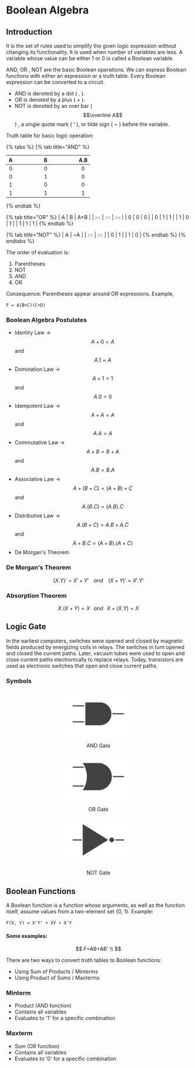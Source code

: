 # Boolean Algebra

## Introduction

It is the set of rules used to simplify the given logic expression without changing its functionality. It is used when number of variables are less. A variable whose value can be either 1 or 0 is called a Boolean variable.

AND, OR , NOT are the basic Boolean operations. We can express Boolean functions with either an expression or a truth table. Every Boolean expression can be converted to a circuit.

* AND is denoted by a dot ( . ).
* OR is denoted by a plus ( + ).
* NOT is denoted by an over bar ( $$\overline A$$ ) , a single quote mark ( ' ), or tilde sign ( \~ ) before the variable.

Truth table for basic logic operation:

{% tabs %}
{% tab title="AND" %}
<table><thead><tr><th align="center">A</th><th width="153" align="center">B</th><th align="center">A.B</th></tr></thead><tbody><tr><td align="center">0</td><td align="center">0</td><td align="center">0</td></tr><tr><td align="center">0</td><td align="center">1</td><td align="center">0</td></tr><tr><td align="center">1</td><td align="center">0</td><td align="center">0</td></tr><tr><td align="center">1</td><td align="center">1</td><td align="center">1</td></tr></tbody></table>
{% endtab %}

{% tab title="OR" %}
|  A  |  B  | A+B |
| :-: | :-: | :-: |
|  0  |  0  |  0  |
|  0  |  1  |  1  |
|  1  |  0  |  1  |
|  1  |  1  |  1  |
{% endtab %}

{% tab title="NOT" %}
|  A  | \~A |
| :-: | :-: |
|  0  |  1  |
|  1  |  0  |
{% endtab %}
{% endtabs %}

The order of evaluation is:

1. Parentheses
2. NOT
3. AND
4. OR

Consequence: Parentheses appear around OR expressions. Example,

```text
F = A(B+C)(C+D)
```

### Boolean Algebra Postulates

* Identity Law -> $$A+0=A$$  and  $$A.1=A$$
* Domination Law -> $$A+1=1$$ and   $$A.0=0$$
* Idempotent Law -> $$A+A=A$$ and   $$A.A=A$$
* Commutative Law -> $$A+B=B+A$$ and   $$A.B=B.A$$
* Associative Law -> $$A+(B+C)=(A+B)+C$$ and   $$A.(B.C)=(A.B).C$$
* Distributive Law ->$$A.(B+C) = A.B+A.C$$  and  $$A+B.C=(A+B).(A+C)$$
* De Morgan's Theorem

### De Morgan's Theorem

$$
( X . Y)' = X' + Y' \;\;\;\; and \;\;\;\; ( X + Y)' = X'.Y'
$$

### Absorption Theorem

$$
X.(X+Y)=X \; \; \; and \; \; \; X+(X.Y)=X
$$

## Logic Gate

In the earliest computers, switches were opened and closed by magnetic fields produced by energizing coils in relays. The switches in turn opened and closed the current paths. Later, vacuum tubes were used to open and close current paths electronically to replace relays. Today, transistors are used as electronic switches that open and close current paths.

### Symbols

<div align="center">

<figure><img src=".gitbook/assets/AND.jpg" alt="AND Gate" width="188"><figcaption><p>AND Gate</p></figcaption></figure>

 

<figure><img src=".gitbook/assets/OR.jpg" alt="" width="188"><figcaption><p>OR Gate</p></figcaption></figure>

 

<figure><img src=".gitbook/assets/NOT.jpg" alt="" width="188"><figcaption><p>NOT Gate</p></figcaption></figure>

</div>

## Boolean Functions

A Boolean function is a function whose arguments, as well as the function itself, assume values from a two-element set {0, 1}. Example:

```
F(X, Y) = X'Y' + XY + X'Y
```

#### Some examples:

$$
F=AB+AB' \\
$$

There are two ways to convert truth tables to Boolean functions:

* Using Sum of Products / Minterms
* Using Product of Sums / Maxterms

### Minterm

* Product (AND function)
* Contains all variables
* Evaluates to '1' for a specific combination

### Maxterm

* Sum (OR function)
* Contains all variables
* Evaluates to '0' for a specific combination
